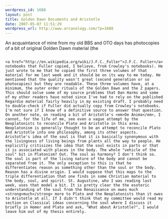```yaml
--- 
wordpress_id: 1688
layout: post
title: Golden Dawn Documents and Aristotle
date: 2007-05-07 11:51:29
wordpress_url: http://www.arcanology.com/?p=1688
---
```

An acquaintance of mine from my old BBS and OTO days has photocopies of a bit of original Golden Dawn material (the 
                                                                                                                                                                                                                                                                                                                                                                                                                                                                                                                                                                                                                                                                                                                                                                                                                                                        
                                                                                                                                                                                                                                                                                                                                                                                                                                                                                                                                                                                                                                                                                                                                                                                                                                                        <a href="http://en.wikipedia.org/wiki/J.F.C._Fuller">J.F.C. Fuller</a> notebooks that Fuller copied, I believe, from Crowley's notebooks). He just wrote to me that he copied the first three volumes of that material for me last week and it should be on its way to me today. He mentioned that the quality wasn't great (second generation or so photocopies) but they are readable. These three volumes have, at a minimum, the outer order rituals of the Golden Dawn and the Z papers. This should solve some of my source problems that Dan Harms and some of my other readers have noted since I've had to rely on the published Regardie material fairly heavily in my existing draft. I probably need to double-check if Fuller did actually copy from Crowley's notebooks. I'm not sure if I know of a definitive source to answer that question. On another note, on reading a bit of Aristotle's <em>De Anima</em>, I cannot, for the life of me, see even a vague attempt by the Neoplatonists to reconcile Plato and Aristotle in this area. Neoplatonism is generally thought to be an attempt to reconcile Plato and Aristotle into one philosophy, among its other aspects. Aristotle's idea of the soul is that it is basically synonymous with the livingness of living beings from plants all the way to people. He explicitly critisizes the idea that the soul exists in parts or that it is associated with places in the body. The whole "vehicle of the soul" bit in Platonism? Out. The soul as harmony? I don't think so. The soul is part of the living nature of the body and cannot be separated from it. The only exception to this is that he differentiates reason as something other than the soul or the body. Reason has a divine origin. I would suppose that this maps to the triple differentiation that one finds in some Christian material to the body, soul, and spirit. St. Augustine, who I was reading last week, uses that model a bit. It is pretty clear the the esoteric understanding of the soul from the Renaissance on owes much <strong>much</strong> more to Plato and the Neoplatonists than it owes to Aristotle at all. If I didn't think that my committee would read my section on Classical ideas concerning the soul where I discuss it briefly in Homer and Plato and ask, "What about Aristotle?", I would leave him out of my thesis entirely.